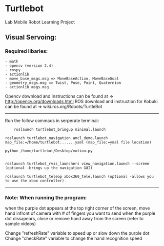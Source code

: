 # Turtlebot
Lab Mobile Robot Learning Project


## Visual Servoing:

### Required libaries:
	- math
	- opencv (version 2.4)
	- rospy
	- actionlib
	- move_base_msgs.msg => MoveBaseAction, MoveBaseGoal
	- geometry_msgs.msg => Twist, Pose, Point, Quaternion
	- actionlib_msgs.msg

Opencv download and instructions can be found at => http://opencv.org/downloads.html
ROS download and instruction for Kobuki can be found at => wiki.ros.org/Robots/TurtleBot

---------------
Run the follow commads in serperate terminal:
```
	roslaunch turtlebot_bringup minimal.launch
```

	roslaunch turtlebot_navigation amcl_demo.launch map_file:=/home/turtlebot.......yaml (map_file:=ymal file location)

	python /home/turtlebot/Desktop/motion.py


	roslaunch turtlebot_rvis_launchers view_navigation.launch --screen (optional -brings up the navigation GUI)

	roslaunch turtlebot_teleop xbox360_tele.launch (optional -allows you to use the xbox controller)

---------------
### Note: When running the program:

when the purple dot appears at the top right corner of the screen, move hand infront of camera with # of fingers you want to send
when the purple dot dissapears, close or remove hand away from the screen 
(refer to sample videos)

Change "refreshRate" variable to speed up or slow down the purple dot
Change "checkRate" variable to change the hand recognition speed
